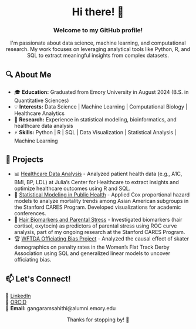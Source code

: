 <h1 align="center">Hi there! 👋</h1>
<h3 align="center">Welcome to my GitHub profile!</h3>

<p align="center">
I'm passionate about data science, machine learning, and computational research. My work focuses on leveraging analytical tools like Python, R, and SQL to extract meaningful insights from complex datasets.
</p>

<h2>🔍 About Me</h2>

<ul>
  <li>🎓 <strong>Education:</strong> Graduated from Emory University in August 2024 (B.S. in Quantitative Sciences)</li>
  <li>💡 <strong>Interests:</strong> Data Science | Machine Learning | Computational Biology | Healthcare Analytics</li>
  <li>🔬 <strong>Research:</strong> Experience in statistical modeling, bioinformatics, and healthcare data analysis</li>
  <li>⚡ <strong>Skills:</strong> Python | R | SQL | Data Visualization | Statistical Analysis | Machine Learning</li>
</ul>

<h2>🚀 Projects</h2>

<ul>
  <li>📊 <a href="#">Healthcare Data Analysis</a> - Analyzed patient health data (e.g., A1C, BMI, BP, LDL) at Julia’s Center for Healthcare to extract insights and optimize healthcare outcomes using R and SQL.</li>
  <li>🏥 <a href="#">Statistical Modeling in Public Health</a> - Applied Cox proportional hazard models to analyze mortality trends among Asian American subgroups in the Stanford CARES Program. Developed visualizations for academic conferences.</li>
  <li>🔬 <a href="#">Hair Biomarkers and Parental Stress</a> - Investigated biomarkers (hair cortisol, oxytocin) as predictors of parental stress using ROC curve analysis, part of my ongoing research at the Stanford CARES Program.</li>
  <li>🏆 <a href="#">WFTDA Officiating Bias Project</a> - Analyzed the causal effect of skater demographics on penalty rates in the Women’s Flat Track Derby Association using SQL and generalized linear models to uncover officiating bias.</li>
</ul>

<h2>📫 Let's Connect!</h2>

<p>
  🔗 <a href="https://www.linkedin.com/in/gangaram-sahithi1/">LinkedIn</a> <br>
  📝 <a href="https://orcid.org/0009-0008-8111-9877">ORCID</a> <br>
  📧 <strong>Email:</strong> gangaramsahithi@alumni.emory.edu
</p>

<p align="center">Thanks for stopping by! 🚀</p>
